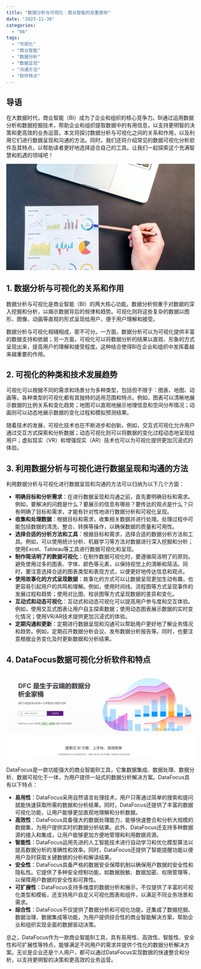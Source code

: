 ```yaml
---
title: "数据分析与可视化：商业智能的双重使命"
date: "2023-11-30"
categories: 
  - "06"
tags: 
  - "可视化"
  - "商业智能"
  - "数据分析"
  - "数据呈现"
  - "沟通方法"
  - "软件特点"
---
```


## **导语**

在大数据时代，商业智能（BI）成为了企业和组织的核心竞争力。BI通过运用数据分析和数据挖掘技术，帮助企业和组织提取数据中的有用信息，以支持更明智的决策和更高效的业务运营。本文将探讨数据分析与可视化之间的关系和作用，以及利用它们进行数据呈现和沟通的方法。同时，我们还将介绍常见的数据可视化分析软件及其特点，以帮助读者更好地选择适合自己的工具。让我们一起探索这个充满智慧和机遇的领域吧！

![封面](images/1689836444-pexels-lukas-669621-scaled.jpg)

## **1\. 数据分析与可视化的关系和作用**

数据分析与可视化是商业智能（BI）的两大核心功能。数据分析侧重于对数据的深入挖掘和分析，以揭示数据背后的规律和趋势。可视化则将这些复杂的数据以图形、图像、动画等直观的形式呈现给用户，便于用户理解和接受。

数据分析与可视化相辅相成，密不可分。一方面，数据分析可以为可视化提供丰富的数据支持和依据；另一方面，可视化可以将数据分析的结果以直观、形象的方式呈现出来，提高用户的理解和接受程度。这种结合使得BI在企业和组织中发挥着越来越重要的作用。

## **2\. 可视化的种类和技术发展趋势**

可视化可以根据不同的需求和场景分为多种类型，包括但不限于：图表、地图、动画等。各种类型的可视化都有其独特的适用范围和特点。例如，图表可以清晰地展示数据的比例关系和变化趋势；地图可以直观地展示地理信息和空间分布情况；动画则可以动态地展示数据的变化过程和模拟预测结果。

随着技术的发展，可视化技术也在不断进步和创新。例如，交互式可视化允许用户通过交互方式探索和分析数据；动态可视化则可以将数据的变化过程动态地呈现给用户；虚拟现实（VR）和增强现实（AR）技术也可以为可视化提供更加沉浸式的体验。

## **3\. 利用数据分析与可视化进行数据呈现和沟通的方法**

利用数据分析与可视化进行数据呈现和沟通的方法可以归纳为以下几个方面：

- **明确目标和分析需求**：在进行数据呈现和沟通之前，首先要明确目标和需求。例如，要解决的问题是什么？要展示的信息有哪些？要传达的观点是什么？只有明确了目标和需求，才能有针对性地进行数据分析和可视化呈现。
- **收集和处理数据**：根据目标和需求，收集相关数据并进行处理。处理过程中可能包括数据的清洗、整合、转换等操作，以确保数据的质量和可用性。
- **选择合适的分析方法和工具**：根据目标和需求，选择合适的数据分析方法和工具。例如，可以使用统计分析、机器学习等方法对数据进行深入挖掘和分析；使用Excel、Tableau等工具进行数据可视化和呈现。
- **制作简洁明了的数据可视化**：在制作数据可视化时，要遵循简洁明了的原则。避免使用过多的图表、字体、颜色等元素，以保持视觉上的清晰和简洁。同时，要注意选择合适的图表类型和表现方式，以便更好地传达信息和观点。
- **使用故事化的方式呈现数据**：故事化的方式可以让数据呈现更加生动有趣，也更容易引起用户的共鸣和理解。例如，使用时间线、流程图等方式呈现事件的发展过程和趋势；使用对比图、柱状图等方式呈现数据的差异和变化。
- **互动式和动态可视化**：互动式和动态可视化可以提高用户参与度和交互体验。例如，使用交互式图表让用户自主探索数据；使用动态图表展示数据的实时变化情况；使用VR/AR技术提供更加沉浸式的体验。
- **定期沟通和更新**：定期进行数据呈现和沟通可以帮助用户更好地了解业务情况和趋势。例如，定期召开数据分析会议、发布数据分析报告等。同时，也要注意根据业务变化及时更新数据和分析结果。

## **4\. DataFocus数据可视化分析软件和特点**

![](images/1686616238-%E5%BE%AE%E4%BF%A1%E6%88%AA%E5%9B%BE_20230512142316.png)

DataFocus是一款功能强大的商业智能BI工具，它集数据集成、数据处理、数据分析、数据可视化于一体，为用户提供一站式的数据分析解决方案。DataFocus具有以下特点：

- **易用性**：DataFocus采用自然语言处理技术，用户只需通过简单的搜索和提问就能快速获取所需的数据和分析结果。同时，DataFocus还提供了丰富的数据可视化功能，让用户能够更加直观地理解和分析数据。
- **高效性**：DataFocus具备强大的数据处理能力，能够快速整合和分析大规模的数据集，为用户提供实时的数据分析结果。此外，DataFocus还支持多种数据源的接入和集成，让用户能够更加方便地管理和利用数据资源。
- **智能性**：DataFocus运用先进的人工智能技术进行自动学习和优化模型算法以提高数据分析的准确性和效率。同时，DataFocus还提供了智能提醒功能以便用户及时获取关键数据的分析和解读结果。
- **安全性**：DataFocus具备严格的数据安全保障机制以确保用户数据的安全性和隐私性。它提供了多种安全控制功能，如数据脱敏、数据加密、权限管理等，以保障用户数据的安全性和可靠性。
- **可扩展性**：DataFocus支持多维度的数据分析和展示，不仅提供了丰富的可视化类型和模板，还支持用户自定义可视化图表和组件，以满足不同业务场景和需求。
- **综合性**：DataFocus不仅提供了数据分析和可视化功能，还集成了数据挖掘、数据治理、数据集成等功能，为用户提供综合性的商业智能解决方案，帮助企业和组织实现全面的数据驱动决策。

总之，DataFocus作为一款商业智能BI工具，具有易用性、高效性、智能性、安全性和可扩展性等特点，能够满足不同用户的需求并提供个性化的数据分析解决方案。无论是企业还是个人用户，都可以通过DataFocus实现数据的快速整合和分析，以支持更明智的决策和更高效的业务运营。
